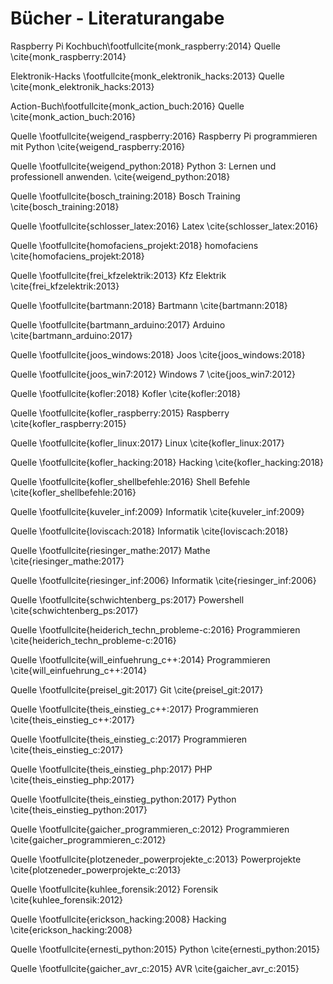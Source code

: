# Bücher - Literaturangabe

Raspberry Pi Kochbuch\footfullcite{monk_raspberry:2014} Quelle \cite{monk_raspberry:2014}

Elektronik-Hacks \footfullcite{monk_elektronik_hacks:2013} Quelle \cite{monk_elektronik_hacks:2013}

Action-Buch\footfullcite{monk_action_buch:2016} Quelle  \cite{monk_action_buch:2016}

Quelle \footfullcite{weigend_raspberry:2016} Raspberry Pi programmieren mit Python \cite{weigend_raspberry:2016}

Quelle \footfullcite{weigend_python:2018} Python 3: Lernen und professionell anwenden. \cite{weigend_python:2018}



Quelle \footfullcite{bosch_training:2018} Bosch Training \cite{bosch_training:2018}

Quelle \footfullcite{schlosser_latex:2016} Latex \cite{schlosser_latex:2016}

Quelle \footfullcite{homofaciens_projekt:2018} homofaciens \cite{homofaciens_projekt:2018}

Quelle \footfullcite{frei_kfzelektrik:2013} Kfz Elektrik \cite{frei_kfzelektrik:2013}

Quelle \footfullcite{bartmann:2018} Bartmann \cite{bartmann:2018}

Quelle \footfullcite{bartmann_arduino:2017} Arduino \cite{bartmann_arduino:2017}

Quelle \footfullcite{joos_windows:2018} Joos \cite{joos_windows:2018}

Quelle \footfullcite{joos_win7:2012} Windows 7 \cite{joos_win7:2012}

Quelle \footfullcite{kofler:2018} Kofler \cite{kofler:2018}

Quelle \footfullcite{kofler_raspberry:2015} Raspberry \cite{kofler_raspberry:2015}

Quelle \footfullcite{kofler_linux:2017} Linux \cite{kofler_linux:2017}

Quelle \footfullcite{kofler_hacking:2018} Hacking \cite{kofler_hacking:2018}

Quelle \footfullcite{kofler_shellbefehle:2016} Shell Befehle \cite{kofler_shellbefehle:2016}

Quelle \footfullcite{kuveler_inf:2009} Informatik \cite{kuveler_inf:2009}

Quelle \footfullcite{loviscach:2018} Informatik \cite{loviscach:2018}

Quelle \footfullcite{riesinger_mathe:2017} Mathe \cite{riesinger_mathe:2017}

Quelle \footfullcite{riesinger_inf:2006} Informatik \cite{riesinger_inf:2006}

Quelle \footfullcite{schwichtenberg_ps:2017} Powershell \cite{schwichtenberg_ps:2017}

Quelle \footfullcite{heiderich_techn_probleme-c:2016} Programmieren \cite{heiderich_techn_probleme-c:2016}

Quelle \footfullcite{will_einfuehrung_c++:2014} Programmieren \cite{will_einfuehrung_c++:2014}

Quelle \footfullcite{preisel_git:2017} Git \cite{preisel_git:2017}

Quelle \footfullcite{theis_einstieg_c++:2017} Programmieren \cite{theis_einstieg_c++:2017}

Quelle \footfullcite{theis_einstieg_c:2017} Programmieren \cite{theis_einstieg_c:2017}

Quelle \footfullcite{theis_einstieg_php:2017} PHP \cite{theis_einstieg_php:2017}

Quelle \footfullcite{theis_einstieg_python:2017} Python \cite{theis_einstieg_python:2017}

Quelle \footfullcite{gaicher_programmieren_c:2012} Programmieren \cite{gaicher_programmieren_c:2012}

Quelle \footfullcite{plotzeneder_powerprojekte_c:2013} Powerprojekte \cite{plotzeneder_powerprojekte_c:2013}

Quelle \footfullcite{kuhlee_forensik:2012} Forensik \cite{kuhlee_forensik:2012}

Quelle \footfullcite{erickson_hacking:2008} Hacking \cite{erickson_hacking:2008}

Quelle \footfullcite{ernesti_python:2015} Python \cite{ernesti_python:2015}

Quelle \footfullcite{gaicher_avr_c:2015} AVR \cite{gaicher_avr_c:2015}
